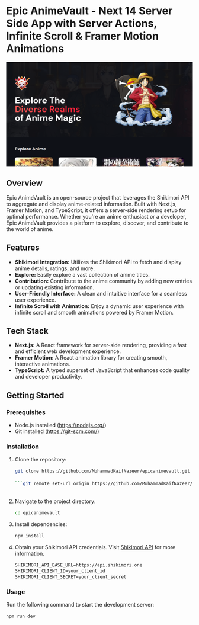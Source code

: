 # Epic AnimeVault - Next 14 Server Side App with Server Actions, Infinite Scroll & Framer Motion Animations

![Epic AnimeVault](public/ScreenShots/EpicAnimeVault.png)

## Overview

Epic AnimeVault is an open-source project that leverages the Shikimori API to aggregate and display anime-related information. Built with Next.js, Framer Motion, and TypeScript, it offers a server-side rendering setup for optimal performance. Whether you're an anime enthusiast or a developer, Epic AnimeVault provides a platform to explore, discover, and contribute to the world of anime.

## Features

- **Shikimori Integration:** Utilizes the Shikimori API to fetch and display anime details, ratings, and more.
- **Explore:** Easily explore a vast collection of anime titles.
- **Contribution:** Contribute to the anime community by adding new entries or updating existing information.
- **User-Friendly Interface:** A clean and intuitive interface for a seamless user experience.
- **Infinite Scroll with Animation:** Enjoy a dynamic user experience with infinite scroll and smooth animations powered by Framer Motion.

## Tech Stack

- **Next.js:** A React framework for server-side rendering, providing a fast and efficient web development experience.
- **Framer Motion:** A React animation library for creating smooth, interactive animations.
- **TypeScript:** A typed superset of JavaScript that enhances code quality and developer productivity.

## Getting Started

### Prerequisites

- Node.js installed (https://nodejs.org/)
- Git installed (https://git-scm.com/)

### Installation

1. Clone the repository:

    ```bash
    git clone https://github.com/MuhammadKaifNazeer/epicanimevault.git

    ```git remote set-url origin https://github.com/MuhammadKaifNazeer/epicanimevault.git



2. Navigate to the project directory:

    ```bash
    cd epicanimevault
    ```

3. Install dependencies:

    ```bash
    npm install
    ```

4. Obtain your Shikimori API credentials. Visit [Shikimori API](https://shikimori.one/api) for more information.

    ```env
    SHIKIMORI_API_BASE_URL=https://api.shikimori.one
    SHIKIMORI_CLIENT_ID=your_client_id
    SHIKIMORI_CLIENT_SECRET=your_client_secret
    ```

### Usage

Run the following command to start the development server:

```bash
npm run dev


